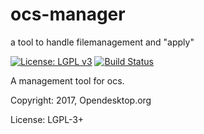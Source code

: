 # ocs-manager
a tool to handle filemanagement and "apply"

[![License: LGPL v3](https://img.shields.io/badge/License-LGPL%20v3-blue.svg)](https://www.gnu.org/licenses/lgpl-3.0)
[![Build Status](https://travis-ci.org/opendesktop/ocs-manager.svg?branch=master)](https://travis-ci.org/opendesktop/ocs-manager)

A management tool for ocs.

Copyright: 2017, Opendesktop.org

License: LGPL-3+
